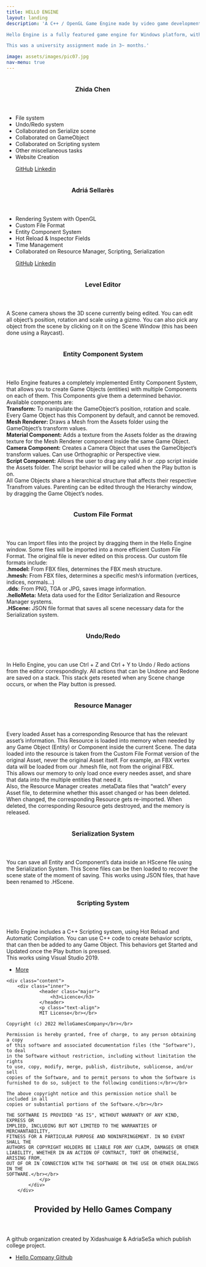 ```yaml
---
title: HELLO ENGINE 
layout: landing
description: 'A C++ / OpenGL Game Engine made by video game development students Zhida Chen & Adrià Sellarés. 

Hello Engine is a fully featured game engine for Windows platform, with Level Editor, Entity Component System, Custom File Format, Scripting system, Undo/Redo, Resource Manager, Serialization system, and many others.

This was a university assignment made in 3~ months.'

image: assets/images/pic07.jpg
nav-menu: true
---
```


<!-- Main -->
<div id="main">

<!-- Two -->
<section id="two" class="spotlights">
	<section>
		<img class = "avatar-image" src="{% link assets/images/Chen.jpg %}" alt="" data-position="center center" />
		<div class="content" style="width:450px !important">
			<div class="inner">
				<header class="major">
					<h3>Zhida Chen</h3>
				</header>
				<ul>
  					<li>File system</li>
  					<li>Undo/Redo system</li>
  					<li>Collaborated on Serialize scene</li>
					<li>Collaborated on GameObject</li>
					<li>Collaborated on Scripting system</li>			
					<li>Other miscellaneous tasks</li>
					<li>Website Creation</li>
				</ul>
				<ul class="actions">
					<a href="https://github.com/Xidashuaige" target="_blank" class="button">GitHub</a>
					<a href="https://www.linkedin.com/in/zhida-chen-06940b1a9" target="_blank" class="button">Linkedin</a>
				</ul>
			</div>				
		</div>
		<img class = "avatar-image" src="{% link assets/images/Adria.jpg %}" alt="" data-position="center center" />	
		<div class="content" style="width:450px !important">
			<div class="inner">
				<header class="major">
					<h3>Adriá Sellarès</h3>
				</header>
				<ul>
  					<li>Rendering System with OpenGL</li>
  					<li>Custom File Format</li>
  					<li>Entity Component System</li>
					<li>Hot Reload & Inspector Fields</li>
					<li>Time Management</li>
					<li>Collaborated on Resource Manager, Scripting, Serialization</li>
				</ul>
				<ul class="actions">
					<a href="https://github.com/AdriaSeSa" target="_blank" class="button">GitHub</a>
					<a href="https://www.linkedin.com/in/adria-sellares" target="_blank" class="button">Linkedin</a>
				</ul>
			</div>		
		</div>		
	</section>
	<section>
		<img class = "image" src="{% link assets/images/LevelEditor.png %}" alt="" data-position="center center" />
		<div class="content">
			<div class="inner">
				<header class="major">
					<h3>Level Editor</h3>
				</header>
				<p class="text-align">A Scene camera shows the 3D scene currently being edited. You can edit all object’s position, rotation and scale using a gizmo. You can also pick any object from the scene by clicking on it on the Scene Window (this has been done using a Raycast).</p>
			</div>
		</div>
	</section>
	<section>
		<img class = "image" src="{% link assets/gifs/entityComponent.gif %}" style="transform:translateY(50%)" alt="" data-position="25% 25%" />
		<div class="content">
			<div class="inner">
				<header class="major">
					<h3>Entity Component System</h3>
				</header>
				<p class="text-align">
				Hello Engine features a completely implemented Entity Component System, that allows you to create Game Objects (entities) with multiple Components on each of them. This Components give them a determined behavior. Available components are:<br> 
				<b>Transform:</b> To manipulate the GameObject’s position, rotation and scale. Every Game Object has this Component by default, and cannot be removed.<br> 
				<b>Mesh Renderer:</b> Draws a Mesh from the Assets folder using the GameObject’s transform values.<br> 
				<b>Material Component:</b> Adds a texture from the Assets folder as the drawing texture for the Mesh Renderer component inside the same Game Object.<br> 
				<b>Camera Component:</b> Creates a Camera Object that uses the GameObject’s transform values. Can use Orthographic or Perspective view.<br> 
				<b>Script Component:</b> Allows the user to drag any valid .h or .cpp script inside the Assets folder. The script behavior will be called when the Play button is on.<br> 
				All Game Objects share a hierarchical structure that affects their respective Transfrom values. Parenting can be edited through the Hierarchy window, by dragging the Game Object’s nodes.
				</p>
			</div>
		</div>
	</section>
	<section>
		<img class = "image" src="{% link assets/gifs/CFF.gif %}" style="transform:translateY(25%)" alt="" data-position="25% 25%" />
		<div class="content">
			<div class="inner">
				<header class="major">
					<h3>Custom File Format</h3>
				</header>
				<p class="text-align">
				You can Import files into the project by dragging them in the Hello Engine window. Some files will be imported into a more efficient Custom File Format. The original file is never edited on this process. Our custom file formats include:<br>
				<b>.hmodel:</b> From FBX files, determines the FBX mesh structure.<br> 
				<b>.hmesh:</b> From FBX files, determines a specific mesh’s information (vertices, indices, normals…)<br>
				<b>.dds</b>: From PNG, TGA or JPG, saves image information.<br>
				<b>.helloMeta:</b> Meta data used for the Editor Serialization and Resource Manager systems.<br>
				<b>.HScene:</b> JSON file format that saves all scene necessary data for the Serialization system.
				</p>
			</div>
		</div>
	</section>
		<section>
		<img class = "image" src="{% link assets/gifs/UndoRedo.gif %}" alt="" data-position="25% 25%" />
		<div class="content">
			<div class="inner">
				<header class="major">
					<h3>Undo/Redo</h3>
				</header>
				<p class="text-align">
				In Hello Engine, you can use Ctrl + Z and Ctrl + Y to Undo / Redo actions from the editor correspondingly. All actions that can be Undone and Redone are saved on a stack. This stack gets reseted when any Scene change occurs, or when the Play button is pressed.
				</p>
			</div>
		</div>
	</section>
	<section>
		<img class = "image" src="{% link assets/gifs/resource.gif %}" style="transform:translateY(25%)"  alt="" data-position="25% 25%" />
		<div class="content">
			<div class="inner">
				<header class="major">
					<h3>Resource Manager</h3>
				</header>
				<p class="text-align">
				Every loaded Asset has a corresponding Resource that has the relevant asset’s information. This Resource is loaded into memory when needed by any Game Object (Entity) or Component inside the current Scene. The data loaded into the resource is taken from the Custom File Format version of the original Asset, never the original Asset itself. For example, an FBX vertex data will be loaded from our .hmesh file, not from the original FBX.<br> 
				This allows our memory to only load once every needes asset, and share that data into the multiple entities that need it.<br> 
				Also, the Resource Manager creates .metaData files that “watch” every Asset	file, to determine whether this asset changed or has been deleted. When changed, the corresponding Resource gets re-imported. When deleted, the corresponding Resource gets destroyed, and the memory is released.
				</p>
			</div>
		</div>
	</section>
	<section>
		<img class = "image" src="{% link assets/gifs/Serialization.gif %}" alt="" data-position="25% 25%" />
		<div class="content">
			<div class="inner">
				<header class="major">
					<h3>Serialization System</h3>
				</header>
				<p class="text-align">
				You can save all Entity and Component’s data inside an HScene file using the Serialization System. This Scene files can be then loaded to recover the scene state of the moment of saving. This works using JSON files, that have been renamed to .HScene. 
				</p>
			</div>
		</div>
	</section>
	<section>
		<img class = "image" src="{% link assets/gifs/Scripting.gif %}" style="transform:translateY(25%)" alt="" data-position="center center" />
		<div class="content">
			<div class="inner">
				<header class="major">
					<h3>Scripting System</h3>
				</header>
				<p class="text-align">
				Hello Engine includes a C++ Scripting system, using Hot Reload and Automatic Compilation. You can use C++ code to create behavior scripts, that can then be added to any Game Object. This behaviors get Started and Updated once the Play button is pressed.<br>
				This works using Visual Studio 2019. 
				</p>
				<ul class="actions">
					<li><a href="generic.html" class="button">More</a></li>
				</ul>
			</div>
		</div>
	</section>
	<section>
		
	<div class="content">
		<div class="inner">
				<header class="major">
					<h3>Licence</h3>
				</header>
				<p class="text-align">
				MIT License</br></br>

	Copyright (c) 2022 HelloGamesCompany</br></br>

	Permission is hereby granted, free of charge, to any person obtaining a copy
	of this software and associated documentation files (the "Software"), to deal
	in the Software without restriction, including without limitation the rights
	to use, copy, modify, merge, publish, distribute, sublicense, and/or sell
	copies of the Software, and to permit persons to whom the Software is
	furnished to do so, subject to the following conditions:</br></br>

	The above copyright notice and this permission notice shall be included in all
	copies or substantial portions of the Software.</br></br>

	THE SOFTWARE IS PROVIDED "AS IS", WITHOUT WARRANTY OF ANY KIND, EXPRESS OR
	IMPLIED, INCLUDING BUT NOT LIMITED TO THE WARRANTIES OF MERCHANTABILITY,
	FITNESS FOR A PARTICULAR PURPOSE AND NONINFRINGEMENT. IN NO EVENT SHALL THE
	AUTHORS OR COPYRIGHT HOLDERS BE LIABLE FOR ANY CLAIM, DAMAGES OR OTHER
	LIABILITY, WHETHER IN AN ACTION OF CONTRACT, TORT OR OTHERWISE, ARISING FROM,
	OUT OF OR IN CONNECTION WITH THE SOFTWARE OR THE USE OR OTHER DEALINGS IN THE
	SOFTWARE.</br></br>
				</p>
			</div>
		</div>
</section>
</section>



	
<!-- Three -->
<section id="three">
	<div class="inner">
		<header class="major">
			<h2>Provided by Hello Games Company</h2>
		</header>
		<p>
		A github organization  created by Xidashuaige & AdriaSeSa which publish college project.</p>
		<ul class="actions">
			<li><a href="https://github.com/HelloGamesCompany" target="_blank" class="button">Hello Company Github</a></li>
		</ul>
	</div>
</section>

</div>

